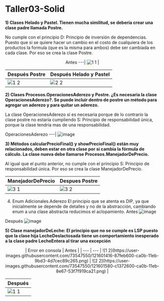 # Taller03-Solid

**1) Clases Helado y Pastel. Tienen mucha similitud, se debería crear una clase padre llamada Postre.**

No cumple con el principio D: Principio de inversión de dependencias. Puesto que si se quiere hacer un cambio en el costo de cualquiera de los productos la formula (que es la misma para ambos) debe ser cambiada en cada clase. Por eso se crea la clase Postre. 

<center>
  
Antes 
---| 
![1 1](https://user-images.githubusercontent.com/73801237/121585752-8e376700-c9f8-11eb-8684-fcd5e441e3d8.PNG) |

</center>

Después Postre | Después Helado y Pastel
--- | ---
![1 2](https://user-images.githubusercontent.com/73801237/121585446-36006500-c9f8-11eb-8392-cb4fddab7243.PNG) | ![2 2](https://user-images.githubusercontent.com/73801237/121580975-f7b47700-c9f2-11eb-952a-80a7b550e804.PNG)

**2) Clases Procesos.OperacionesAderezo y Postre. ¿Es necesaria la clase OperacionesAderezo?. Se puede incluir dentro de postre un método para agregar un aderezo y para quitar un aderezo.**

La clase OperacionesAderezo sí es necesaria porque de lo contrario la clase postre no estaría cumpliendo S: Principio de responsabilidad única, porque la clase tendría mas de una responsabilidad. 

OperacionesAderezo
---|
![image](https://user-images.githubusercontent.com/73801237/121582356-84ac0000-c9f4-11eb-9dd6-d141b8a6311b.png)

**3) Métodos calcularPrecioFinal() y  showPrecioFinal() están muy relacionados, deben estar en otra clase por si cambia la fórmula de cálculo. La clase nueva debe llamarse Procesos.ManejadorDePrecio.**

Al igual que el punto anterior, no cumple con el principio S: Principio de responsabilidad única. Por eso se crea la clase ManejadorDePrecio.

ManejadorDePrecio | Despues Postre 
--- |---
![3 1](https://user-images.githubusercontent.com/73801237/121583696-33047500-c9f6-11eb-98a3-c871eee4213e.PNG) | ![3 2](https://user-images.githubusercontent.com/73801237/121583864-6b0bb800-c9f6-11eb-9a9f-926b62c09670.PNG)


4. Enum Adicionales.Aderezo
El principio que se atenta es DIP, ya que inicialmente se depende de detalles y no de la abstracción, cambiando enum a una clase abstracta reducimos el aclopamiento.
Antes
![image](https://user-images.githubusercontent.com/8119854/121571127-3d1f7700-c9e8-11eb-935c-339c36b67080.png)

Después
![image](https://user-images.githubusercontent.com/8119854/121572395-c08d9800-c9e9-11eb-98ca-70acf7a3eabc.png)


**5) Clase manejadorDeLeche: El principio que no se cumple es LSP puesto que la clase hija LecheDeslactosada tiene un comportamiento inesperado a la clase padre LecheEntera al tirar una excepción**
<center>
 | Error en consola | Antes |
 | --- | --- |
  ![1 2](https://user-images.githubusercontent.com/73547550/121601416-87feb600-ca0b-11eb-9bd3-4d7cec89c265.png) | ![2 2](https://user-images.githubusercontent.com/73547550/121601580-c1372600-ca0b-11eb-8e67-53f7f919ca21.png) |
  
  Después |
  --- |
  ![1 1](https://user-images.githubusercontent.com/73547550/121600076-94820f00-ca09-11eb-969d-a7883814c867.png) |
  
</center>

